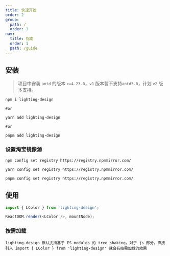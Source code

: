 ```yaml
---
title: 快速开始
order: 2
group:
  path: /
  order: 1
nav:
  title: 指南
  order: 1
  path: /guide
---
```


## 安装

> 项目中安装 `antd` 的版本 `>=4.23.0`，`v1` 版本暂不支持`antd5.0`，计划 `v2` 版本支持。

```shell
npm i lighting-design

#or

yarn add lighting-design

#or

pnpm add lighting-design

```

### 设置淘宝镜像源

```shell
npm config set registry https://registry.npmmirror.com/

yarn config set registry https://registry.npmmirror.com/

pnpm config set registry https://registry.npmmirror.com/
```

## 使用

```ts
import { LColor } from 'lighting-design';

ReactDOM.render(<LColor />, mountNode);
```

### 按需加载

`lighting-design 默认支持基于 ES modules 的 tree shaking，对于 js 部分，直接引入 import { LColor } from 'lighting-design' 就会有按需加载的效果`
